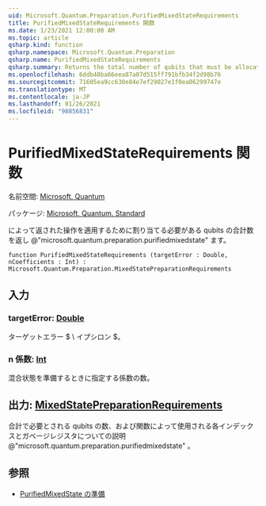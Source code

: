 ```yaml
---
uid: Microsoft.Quantum.Preparation.PurifiedMixedStateRequirements
title: PurifiedMixedStateRequirements 関数
ms.date: 1/23/2021 12:00:00 AM
ms.topic: article
qsharp.kind: function
qsharp.namespace: Microsoft.Quantum.Preparation
qsharp.name: PurifiedMixedStateRequirements
qsharp.summary: Returns the total number of qubits that must be allocated in order to apply the operation returned by @"microsoft.quantum.preparation.purifiedmixedstate".
ms.openlocfilehash: 6ddb48ba66eea87a07d515ff791bfb34f2d98b76
ms.sourcegitcommit: 71605ea9cc630e84e7ef29027e1f0ea06299747e
ms.translationtype: MT
ms.contentlocale: ja-JP
ms.lasthandoff: 01/26/2021
ms.locfileid: "98856831"
---
```

# <a name="purifiedmixedstaterequirements-function"></a>PurifiedMixedStateRequirements 関数

名前空間: [Microsoft. Quantum](xref:Microsoft.Quantum.Preparation)

パッケージ: [Microsoft. Quantum. Standard](https://nuget.org/packages/Microsoft.Quantum.Standard)


によって返された操作を適用するために割り当てる必要がある qubits の合計数を返し @"microsoft.quantum.preparation.purifiedmixedstate" ます。

```qsharp
function PurifiedMixedStateRequirements (targetError : Double, nCoefficients : Int) : Microsoft.Quantum.Preparation.MixedStatePreparationRequirements
```


## <a name="input"></a>入力

### <a name="targeterror--double"></a>targetError: [Double](xref:microsoft.quantum.lang-ref.double)

ターゲットエラー $ \ イプシロン $。


### <a name="ncoefficients--int"></a>n 係数: [Int](xref:microsoft.quantum.lang-ref.int)

混合状態を準備するときに指定する係数の数。



## <a name="output--mixedstatepreparationrequirements"></a>出力: [MixedStatePreparationRequirements](xref:Microsoft.Quantum.Preparation.MixedStatePreparationRequirements)

合計で必要とされる qubits の数、および関数によって使用される各インデックスとガベージレジスタについての説明 @"microsoft.quantum.preparation.purifiedmixedstate" 。

## <a name="see-also"></a>参照

- [PurifiedMixedState の準備](xref:Microsoft.Quantum.Preparation.PurifiedMixedState)